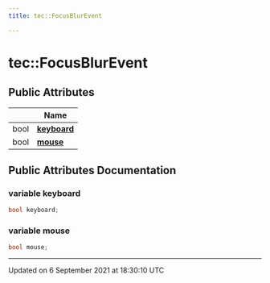 ```yaml
---
title: tec::FocusBlurEvent

---
```


# tec::FocusBlurEvent





## Public Attributes

|                | Name           |
| -------------- | -------------- |
| bool | **[keyboard](/engine/Classes/structtec_1_1_focus_blur_event/#variable-keyboard)**  |
| bool | **[mouse](/engine/Classes/structtec_1_1_focus_blur_event/#variable-mouse)**  |

## Public Attributes Documentation

### variable keyboard

```cpp
bool keyboard;
```


### variable mouse

```cpp
bool mouse;
```


-------------------------------

Updated on  6 September 2021 at 18:30:10 UTC